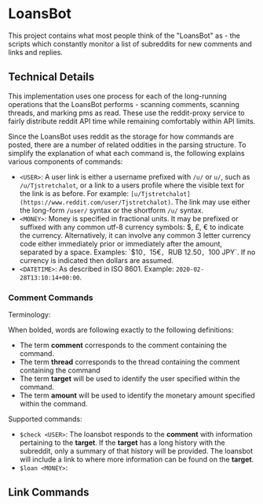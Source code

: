 # LoansBot

This project contains what most people think of the "LoansBot" as - the scripts
which constantly monitor a list of subreddits for new comments and links and
replies.

## Technical Details

This implementation uses one process for each of the long-running operations
that the LoansBot performs - scanning comments, scanning threads, and marking
pms as read. These use the reddit-proxy service to fairly distribute reddit API
time while remaining comfortably within API limits.

Since the LoansBot uses reddit as the storage for how commands are posted,
there are a number of related oddities in the parsing structure. To simplify
the explanation of what each command is, the following explains various
components of commands:

- `<USER>`: A user link is either a username prefixed with `/u/` or `u/`, such
  as `/u/Tjstretchalot`, or a link to a users profile where the visible text
  for the link is as before. For example:
  `[u/Tjstretchalot](https://www.reddit.com/user/Tjstretchalot)`. The link may
  use either the long-form `/user/` syntax or the shortform `/u/` syntax.
- `<MONEY>`: Money is specified in fractional units. It may be prefixed or
  suffixed with any common utf-8 currency symbols: $, £, € to indicate the
  currency. Alternatively, it can involve any common 3 letter currency code
  either immediately prior or immediately after the amount, separated by
  a space. Examples: `$10`, `15€`, `RUB 12.50`, `100 JPY`. If no currency is
  indicated then dollars are assumed.
- `<DATETIME>`: As described in ISO 8601. Example: `2020-02-28T13:10:14+00:00`.

### Comment Commands

Terminology:

When bolded, words are following exactly to the following definitions:

- The term **comment** corresponds to the comment containing the command.
- The term **thread** corresponds to the thread containing the comment
  containing the command
- The term **target** will be used to identify the user specified within
  the command.
- The term **amount** will be used to identify the monetary amount specified
  within the command.

Supported commands:

- `$check <USER>`: The loansbot responds to the **comment** with information
  pertaining to the **target**. If the **target** has a long history with the
  subreddit, only a summary of that history will be provided. The loansbot
  will include a link to where more information can be found on the **target**.
- `$loan <MONEY>`:

## Link Commands
